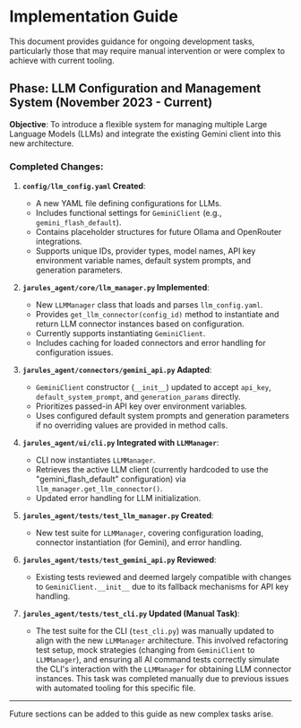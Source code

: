 # Implementation Guide

This document provides guidance for ongoing development tasks, particularly those that may require manual intervention or were complex to achieve with current tooling.

## Phase: LLM Configuration and Management System (November 2023 - Current)

**Objective**: To introduce a flexible system for managing multiple Large Language Models (LLMs) and integrate the existing Gemini client into this new architecture.

### Completed Changes:

1.  **`config/llm_config.yaml` Created**:
    *   A new YAML file defining configurations for LLMs.
    *   Includes functional settings for `GeminiClient` (e.g., `gemini_flash_default`).
    *   Contains placeholder structures for future Ollama and OpenRouter integrations.
    *   Supports unique IDs, provider types, model names, API key environment variable names, default system prompts, and generation parameters.

2.  **`jarules_agent/core/llm_manager.py` Implemented**:
    *   New `LLMManager` class that loads and parses `llm_config.yaml`.
    *   Provides `get_llm_connector(config_id)` method to instantiate and return LLM connector instances based on configuration.
    *   Currently supports instantiating `GeminiClient`.
    *   Includes caching for loaded connectors and error handling for configuration issues.

3.  **`jarules_agent/connectors/gemini_api.py` Adapted**:
    *   `GeminiClient` constructor (`__init__`) updated to accept `api_key`, `default_system_prompt`, and `generation_params` directly.
    *   Prioritizes passed-in API key over environment variables.
    *   Uses configured default system prompts and generation parameters if no overriding values are provided in method calls.

4.  **`jarules_agent/ui/cli.py` Integrated with `LLMManager`**:
    *   CLI now instantiates `LLMManager`.
    *   Retrieves the active LLM client (currently hardcoded to use the "gemini_flash_default" configuration) via `llm_manager.get_llm_connector()`.
    *   Updated error handling for LLM initialization.

5.  **`jarules_agent/tests/test_llm_manager.py` Created**:
    *   New test suite for `LLMManager`, covering configuration loading, connector instantiation (for Gemini), and error handling.

6.  **`jarules_agent/tests/test_gemini_api.py` Reviewed**:
    *   Existing tests reviewed and deemed largely compatible with changes to `GeminiClient.__init__` due to its fallback mechanisms for API key handling.
7.  **`jarules_agent/tests/test_cli.py` Updated (Manual Task)**:
    *   The test suite for the CLI (`test_cli.py`) was manually updated to align with the new `LLMManager` architecture. This involved refactoring test setup, mock strategies (changing from `GeminiClient` to `LLMManager`), and ensuring all AI command tests correctly simulate the CLI's interaction with the `LLMManager` for obtaining LLM connector instances. This task was completed manually due to previous issues with automated tooling for this specific file.

---
Future sections can be added to this guide as new complex tasks arise.
